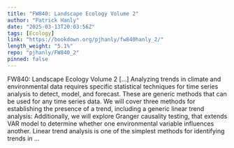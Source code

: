 ```yaml
---
title: "FW840: Landscape Ecology Volume 2"
author: "Patrick Hanly"
date: "2025-03-13T20:03:56Z"
tags: [Ecology]
link: "https://bookdown.org/pjhanly/fw840hanly_2/"
length_weight: "5.1%"
repo: "pjhanly/FW840_2"
pinned: false
---
```


FW840: Landscape Ecology Volume 2 [...] Analyzing trends in climate and environmental data requires specific statistical techniques for time series analysis to detect, model, and forecast. These are generic methods that can be used for any time series data. We will cover three methods for establishing the presence of a trend, including a generic linear trend analysis: Additionally, we will explore Granger causality testing, that extends VAR model to determine whether one environmental variable influences another. Linear trend analysis is one of the simplest methods for identifying trends in ...
